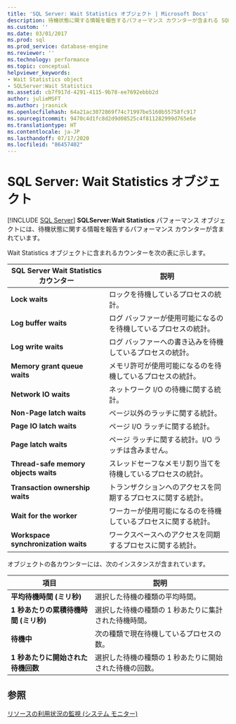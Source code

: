 ```yaml
---
title: 'SQL Server: Wait Statistics オブジェクト | Microsoft Docs'
description: 待機状態に関する情報を報告するパフォーマンス カウンターが含まれる SQLServer:Wait Statistics パフォーマンス オブジェクトについて説明します。
ms.custom: ''
ms.date: 03/01/2017
ms.prod: sql
ms.prod_service: database-engine
ms.reviewer: ''
ms.technology: performance
ms.topic: conceptual
helpviewer_keywords:
- Wait Statistics object
- SQLServer:Wait Statistics
ms.assetid: cb7f917d-4291-4115-9b78-ee7692ebbb2d
author: julieMSFT
ms.author: jrasnick
ms.openlocfilehash: 64a21ac3072869f74c71997be5160b55758fc917
ms.sourcegitcommit: 9470c4d1fc8d2d9d08525c4f811282999d765e6e
ms.translationtype: HT
ms.contentlocale: ja-JP
ms.lasthandoff: 07/17/2020
ms.locfileid: "86457402"
---
```

# <a name="sql-server-wait-statistics-object"></a>SQL Server: Wait Statistics オブジェクト
 [!INCLUDE [SQL Server](../../includes/applies-to-version/sqlserver.md)]
  **SQLServer:Wait Statistics** パフォーマンス オブジェクトには、待機状態に関する情報を報告するパフォーマンス カウンターが含まれています。  
  
 Wait Statistics オブジェクトに含まれるカウンターを次の表に示します。  
  
|SQL Server Wait Statistics カウンター|説明|  
|-----------------------------------------|-----------------|  
|**Lock waits**|ロックを待機しているプロセスの統計。|  
|**Log buffer waits**|ログ バッファーが使用可能になるのを待機しているプロセスの統計。|  
|**Log write waits**|ログ バッファーへの書き込みを待機しているプロセスの統計。|  
|**Memory grant queue waits**|メモリ許可が使用可能になるのを待機しているプロセスの統計。|  
|**Network IO waits**|ネットワーク I/O の待機に関する統計。|  
|**Non-Page latch waits**|ページ以外のラッチに関する統計。|  
|**Page IO latch waits**|ページ I/O ラッチに関する統計。|  
|**Page latch waits**|ページ ラッチに関する統計。I/O ラッチは含みません。|  
|**Thread-safe memory objects waits**|スレッドセーフなメモリ割り当てを待機しているプロセスの統計。|  
|**Transaction ownership waits**|トランザクションへのアクセスを同期するプロセスに関する統計。|  
|**Wait for the worker**|ワーカーが使用可能になるのを待機しているプロセスに関する統計。|  
|**Workspace synchronization waits**|ワークスペースへのアクセスを同期するプロセスに関する統計。|  
  
 オブジェクトの各カウンターには、次のインスタンスが含まれています。  
  
|項目|説明|  
|----------|-----------------|  
|**平均待機時間 (ミリ秒)**|選択した待機の種類の平均時間。|  
|**1 秒あたりの累積待機時間 (ミリ秒)**|選択した待機の種類の 1 秒あたりに集計された待機時間。|  
|**待機中**|次の種類で現在待機しているプロセスの数。|  
|**1 秒あたりに開始された待機回数**|選択した待機の種類の 1 秒あたりに開始された待機の回数。|  
  
## <a name="see-also"></a>参照  
 [リソースの利用状況の監視 &#40;システム モニター&#41;](../../relational-databases/performance-monitor/monitor-resource-usage-system-monitor.md)  
  
  

